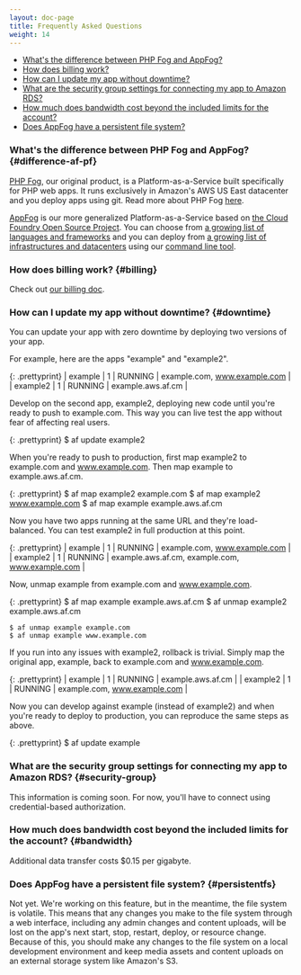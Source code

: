 ```yaml
---
layout: doc-page
title: Frequently Asked Questions
weight: 14
---
```


* [What's the difference between PHP Fog and AppFog?](#difference-af-pf)
* [How does billing work?](#billing)
* [How can I update my app without downtime?](#downtime)
* [What are the security group settings for connecting my app to Amazon RDS?](#security-group)
* [How much does bandwidth cost beyond the included limits for the account?](#bandwidth)
* [Does AppFog have a persistent file system?](#persistentfs)

### What's the difference between PHP Fog and AppFog? {#difference-af-pf}

[PHP Fog](https://phpfog.com), our original product, is a Platform-as-a-Service built specifically for PHP web apps. It runs exclusively in Amazon's AWS US East datacenter and you deploy apps using git. Read more about PHP Fog [here](http://docs.phpfog.com).

[AppFog](https://appfog.com) is our more generalized Platform-as-a-Service based on [the Cloud Foundry Open Source Project](http://cloudfoundry.org/). You can choose from [a growing list of languages and frameworks](http://docs.appfog.com/roadmap#langs) and you can deploy from [a growing list of infrastructures and datacenters](http://docs.appfog.com/roadmap#infras) using our [command line tool](http://docs.appfog.com/getting-started/af-cli).

### How does billing work? {#billing}

Check out [our billing doc](/billing).

### How can I update my app without downtime? {#downtime}

You can update your app with zero downtime by deploying two versions of your app.

For example, here are the apps "example" and "example2".

{: .prettyprint}
    | example         | 1  | RUNNING | example.com, www.example.com  |
    | example2        | 1  | RUNNING | example.aws.af.cm             |

Develop on the second app, example2, deploying new code until you're ready to push to example.com. This way you can live test the app without fear of affecting real users. 

{: .prettyprint}
    $ af update example2

When you're ready to push to production, first map example2 to example.com and www.example.com. Then map example to example.aws.af.cm.

{: .prettyprint}
    $ af map example2 example.com 
    $ af map example2 www.example.com 
    $ af map example example.aws.af.cm 

Now you have two apps running at the same URL and they're load-balanced. You can test example2 in full production at this point.

{: .prettyprint}
    | example         | 1  | RUNNING | example.com, www.example.com                     |
    | example2        | 1  | RUNNING | example.aws.af.cm, example.com, www.example.com  |

Now, unmap example from example.com and www.example.com.

{: .prettyprint}
    $ af map example example.aws.af.cm 
    $ af unmap example2 example.aws.af.cm 

    $ af unmap example example.com 
    $ af unmap example www.example.com 

If you run into any issues with example2, rollback is trivial. Simply map the original app, example, back to example.com and www.example.com. 

{: .prettyprint}
    | example         | 1  | RUNNING | example.aws.af.cm             |
    | example2        | 1  | RUNNING | example.com, www.example.com  |

 Now you can develop against example (instead of example2) and when you're ready to deploy to production, you can reproduce the same steps as above.

{: .prettyprint}
    $ af update example

### What are the security group settings for connecting my app to Amazon RDS? {#security-group}

This information is coming soon. For now, you'll have to connect using credential-based authorization.

### How much does bandwidth cost beyond the included limits for the account? {#bandwidth}

Additional data transfer costs $0.15 per gigabyte.

### Does AppFog have a persistent file system? {#persistentfs}

Not yet. We're working on this feature, but in the meantime, the file system is volatile. This means that any changes you make to the file system through a web interface, including any admin changes and content uploads, will be lost on the app's next start, stop, restart, deploy, or resource change. Because of this, you should make any changes to the file system on a local development environment and keep media assets and content uploads on an external storage system like Amazon's S3. 
